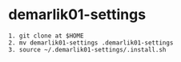 # demarlik01-settings
```
1. git clone at $HOME
2. mv demarlik01-settings .demarlik01-settings
3. source ~/.demarlik01-settings/.install.sh
```
